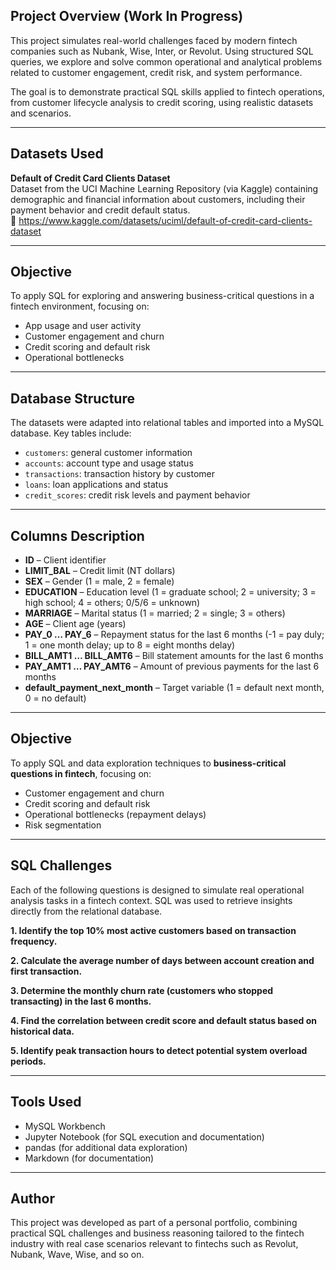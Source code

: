 ## Project Overview (Work In Progress)

This project simulates real-world challenges faced by modern fintech companies such as Nubank, Wise, Inter, or Revolut. Using structured SQL queries, we explore and solve common operational and analytical problems related to customer engagement, credit risk, and system performance.

The goal is to demonstrate practical SQL skills applied to fintech operations, from customer lifecycle analysis to credit scoring, using realistic datasets and scenarios.

---

## Datasets Used

**Default of Credit Card Clients Dataset**  
Dataset from the UCI Machine Learning Repository (via Kaggle) containing demographic and financial information about customers, including their payment behavior and credit default status.  
🔗 https://www.kaggle.com/datasets/uciml/default-of-credit-card-clients-dataset

---

## Objective

To apply SQL for exploring and answering business-critical questions in a fintech environment, focusing on:

- App usage and user activity
- Customer engagement and churn
- Credit scoring and default risk
- Operational bottlenecks

---

## Database Structure

The datasets were adapted into relational tables and imported into a MySQL database. Key tables include:

- `customers`: general customer information
- `accounts`: account type and usage status
- `transactions`: transaction history by customer
- `loans`: loan applications and status
- `credit_scores`: credit risk levels and payment behavior

---

## Columns Description

- **ID** – Client identifier  
- **LIMIT_BAL** – Credit limit (NT dollars)  
- **SEX** – Gender (1 = male, 2 = female)  
- **EDUCATION** – Education level (1 = graduate school; 2 = university; 3 = high school; 4 = others; 0/5/6 = unknown)  
- **MARRIAGE** – Marital status (1 = married; 2 = single; 3 = others)  
- **AGE** – Client age (years)  
- **PAY_0 … PAY_6** – Repayment status for the last 6 months (-1 = pay duly; 1 = one month delay; up to 8 = eight months delay)  
- **BILL_AMT1 … BILL_AMT6** – Bill statement amounts for the last 6 months  
- **PAY_AMT1 … PAY_AMT6** – Amount of previous payments for the last 6 months  
- **default_payment_next_month** – Target variable (1 = default next month, 0 = no default)  

---

## Objective

To apply SQL and data exploration techniques to **business-critical questions in fintech**, focusing on:

- Customer engagement and churn  
- Credit scoring and default risk  
- Operational bottlenecks (repayment delays)  
- Risk segmentation  

---

## SQL Challenges

Each of the following questions is designed to simulate real operational analysis tasks in a fintech context. SQL was used to retrieve insights directly from the relational database.

**1. Identify the top 10% most active customers based on transaction frequency.**

**2. Calculate the average number of days between account creation and first transaction.**

**3. Determine the monthly churn rate (customers who stopped transacting) in the last 6 months.**

**4. Find the correlation between credit score and default status based on historical data.**

**5. Identify peak transaction hours to detect potential system overload periods.**

---

## Tools Used

- MySQL Workbench
- Jupyter Notebook (for SQL execution and documentation)
- pandas (for additional data exploration)
- Markdown (for documentation)

---

## Author

This project was developed as part of a personal portfolio, combining practical SQL challenges and business reasoning tailored to the fintech industry with real case scenarios relevant to fintechs such as Revolut, Nubank, Wave, Wise, and so on.

